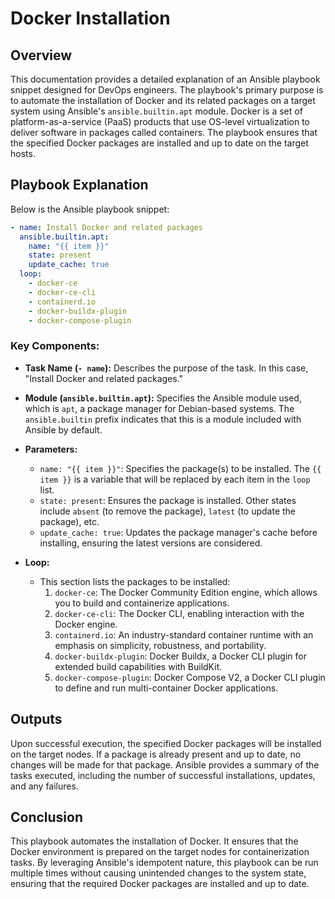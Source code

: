 # Docker Installation

## Overview

This documentation provides a detailed explanation of an Ansible playbook snippet designed for DevOps engineers. The playbook's primary purpose is to automate the installation of Docker and its related packages on a target system using Ansible's `ansible.builtin.apt` module. Docker is a set of platform-as-a-service (PaaS) products that use OS-level virtualization to deliver software in packages called containers. The playbook ensures that the specified Docker packages are installed and up to date on the target hosts.

## Playbook Explanation

Below is the Ansible playbook snippet:

```yaml
- name: Install Docker and related packages
  ansible.builtin.apt:
    name: "{{ item }}"
    state: present
    update_cache: true
  loop:
    - docker-ce
    - docker-ce-cli
    - containerd.io
    - docker-buildx-plugin
    - docker-compose-plugin
```

### Key Components:

- **Task Name (`- name`):** Describes the purpose of the task. In this case, "Install Docker and related packages."

- **Module (`ansible.builtin.apt`):** Specifies the Ansible module used, which is `apt`, a package manager for Debian-based systems. The `ansible.builtin` prefix indicates that this is a module included with Ansible by default.

- **Parameters:**
  - `name: "{{ item }}"`: Specifies the package(s) to be installed. The `{{ item }}` is a variable that will be replaced by each item in the `loop` list.
  - `state: present`: Ensures the package is installed. Other states include `absent` (to remove the package), `latest` (to update the package), etc.
  - `update_cache: true`: Updates the package manager's cache before installing, ensuring the latest versions are considered.

- **Loop:**
  - This section lists the packages to be installed:
    1. `docker-ce`: The Docker Community Edition engine, which allows you to build and containerize applications.
    2. `docker-ce-cli`: The Docker CLI, enabling interaction with the Docker engine.
    3. `containerd.io`: An industry-standard container runtime with an emphasis on simplicity, robustness, and portability.
    4. `docker-buildx-plugin`: Docker Buildx, a Docker CLI plugin for extended build capabilities with BuildKit.
    5. `docker-compose-plugin`: Docker Compose V2, a Docker CLI plugin to define and run multi-container Docker applications.


## Outputs

Upon successful execution, the specified Docker packages will be installed on the target nodes. If a package is already present and up to date, no changes will be made for that package. Ansible provides a summary of the tasks executed, including the number of successful installations, updates, and any failures.

## Conclusion

This playbook automates the installation of Docker. It ensures that the Docker environment is prepared on the target nodes for containerization tasks. By leveraging Ansible's idempotent nature, this playbook can be run multiple times without causing unintended changes to the system state, ensuring that the required Docker packages are installed and up to date.